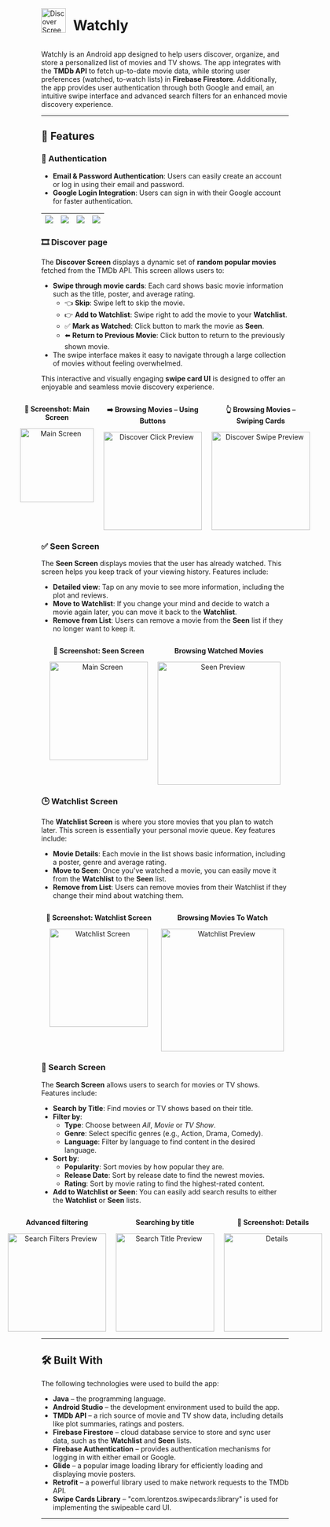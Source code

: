 <div style="display: flex; align-items: center; justify-content: start;">
  <img src="screenshots/logo.png" alt="Discover Screen" width="50" style="margin-right: 15px;"/>
  <h1>Watchly</h1>
</div>

Watchly is an Android app designed to help users discover, organize, and store a personalized list of movies and TV shows. The app integrates with the **TMDb API** to fetch up-to-date movie data, while storing user preferences (watched, to-watch lists) in **Firebase Firestore**. Additionally, the app provides user authentication through both Google and email, an intuitive swipe interface and advanced search filters for an enhanced movie discovery experience.

---

## 🌟 Features

### 🔐 Authentication

- **Email & Password Authentication**: Users can easily create an account or log in using their email and password.
- **Google Login Integration**: Users can sign in with their Google account for faster authentication.

| ![](screenshots/welcome.jpg) | ![](screenshots/login.jpg) | ![](screenshots/register.jpg) | ![](screenshots/google_account.jpg) |
| ---------------------------- | -------------------------- | ----------------------------- | ----------------------------------- |

### 🎞️ Discover page

The **Discover Screen** displays a dynamic set of **random popular movies** fetched from the TMDb API. This screen allows users to:

- **Swipe through movie cards**: Each card shows basic movie information such as the title, poster, and average rating.
  - 👈 **Skip**: Swipe left to skip the movie.
  - 👉 **Add to Watchlist**: Swipe right to add the movie to your **Watchlist**.
  - ✅ **Mark as Watched**: Click button to mark the movie as **Seen**.
  - ⬅️ **Return to Previous Movie**: Click button to return to the previously shown movie.
- The swipe interface makes it easy to navigate through a large collection of movies without feeling overwhelmed.

This interactive and visually engaging **swipe card UI** is designed to offer an enjoyable and seamless movie discovery experience.

<div style="display: flex; justify-content: center; gap: 20px; text-align: center;">

  <div>
    <p><strong>📸 Screenshot: Main Screen</strong></p>
    <img src="screenshots/main.jpg" alt="Main Screen" width="150" />
  </div>

  <div>
    <p><strong>➡️ Browsing Movies – Using Buttons</strong></p>
    <img src="screenshots/discover_click.gif" alt="Discover Click Preview" width="200" />
  </div>

  <div>
    <p><strong>👆 Browsing Movies – Swiping Cards</strong></p>
    <img src="screenshots/discover_swipe.gif" alt="Discover Swipe Preview" width="200" />
  </div>

</div>

### ✅ Seen Screen

The **Seen Screen** displays movies that the user has already watched. This screen helps you keep track of your viewing history. Features include:

- **Detailed view**: Tap on any movie to see more information, including the plot and reviews.
- **Move to Watchlist**: If you change your mind and decide to watch a movie again later, you can move it back to the **Watchlist**.
- **Remove from List**: Users can remove a movie from the **Seen** list if they no longer want to keep it.

<div style="display: flex; justify-content: center; gap: 20px; text-align: center;">
  <div>
    <p><strong>📸 Screenshot: Seen Screen</strong></p>
    <img src="screenshots/seen_sc.jpg" alt="Main Screen" width="200" />
  </div>

  <div>
    <p><strong>Browsing Watched Movies</strong></p>
    <img src="screenshots/seen.gif" alt="Seen Preview" width="250" />
  </div>
</div>

### 🕒 Watchlist Screen

The **Watchlist Screen** is where you store movies that you plan to watch later. This screen is essentially your personal movie queue. Key features include:

- **Movie Details**: Each movie in the list shows basic information, including a poster, genre and average rating.
- **Move to Seen**: Once you've watched a movie, you can easily move it from the **Watchlist** to the **Seen** list.
- **Remove from List**: Users can remove movies from their Watchlist if they change their mind about watching them.

<div style="display: flex; justify-content: center; gap: 20px; text-align: center;">
  <div>
    <p><strong>📸 Screenshot: Watchlist Screen</strong></p>
    <img src="screenshots/watchlist_sc.jpg" alt="Watchlist Screen" width="200" />
  </div>
  <div>
    <p><strong>Browsing Movies To Watch</strong></p>
    <img src="screenshots/watchlist.gif" alt="Watchlist Preview" width="250" />
  </div>
</div>

### 🔎 Search Screen

The **Search Screen** allows users to search for movies or TV shows. Features include:

- **Search by Title**: Find movies or TV shows based on their title.
- **Filter by**:
  - **Type**: Choose between _All_, _Movie_ or _TV Show_.
  - **Genre**: Select specific genres (e.g., Action, Drama, Comedy).
  - **Language**: Filter by language to find content in the desired language.
- **Sort by**:
  - **Popularity**: Sort movies by how popular they are.
  - **Release Date**: Sort by release date to find the newest movies.
  - **Rating**: Sort by movie rating to find the highest-rated content.
- **Add to Watchlist or Seen**: You can easily add search results to either the **Watchlist** or **Seen** lists.

<div style="display: flex; justify-content: center; gap: 20px; text-align: center;">
  <div>
    <p><strong>Advanced filtering</strong></p>
    <img src="screenshots/seearch_filters.gif" alt="Search Filters Preview" width="200" />
  </div>

  <div>
    <p><strong>Searching by title</strong></p>
    <img src="screenshots/seearch_title.gif" alt="Search Title Preview" width="200" />
  </div>

  <div>
    <p><strong>📸 Screenshot: Details</strong></p>
    <img src="screenshots/details.jpg" alt="Details" width="200" />
  </div>
</div>

---

## 🛠️ Built With

The following technologies were used to build the app:

- **Java** – the programming language.
- **Android Studio** – the development environment used to build the app.
- **TMDb API** – a rich source of movie and TV show data, including details like plot summaries, ratings and posters.
- **Firebase Firestore** – cloud database service to store and sync user data, such as the **Watchlist** and **Seen** lists.
- **Firebase Authentication** – provides authentication mechanisms for logging in with either email or Google.
- **Glide** – a popular image loading library for efficiently loading and displaying movie posters.
- **Retrofit** – a powerful library used to make network requests to the TMDb API.
- **Swipe Cards Library** – "com.lorentzos.swipecards:library" is used for implementing the swipeable card UI.

---
